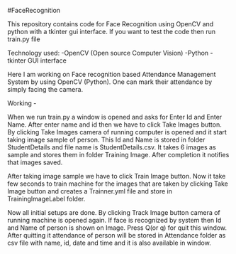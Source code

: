 #FaceRecognition

This repository contains code for Face Recognition using OpenCV and python with a tkinter gui interface. If you want to test the code then run train.py file

Technology used: -OpenCV (Open source Computer Vision) -Python -tkinter GUI interface

Here I am working on Face recognition based Attendance Management System by using OpenCV (Python). One can mark their attendance by simply facing the camera.

Working -

When we run train.py a window is opened and asks for Enter Id and Enter Name. After enter name and id then we have to click Take Images button. By clicking Take Images camera of running computer is opened and it start taking image sample of person. This Id and Name is stored in folder StudentDetails and file name is StudentDetails.csv. It takes 6 images as sample and stores them in folder Training Image. After completion it notifies that images saved.

After taking image sample we have to click Train Image button. Now it take few seconds to train machine for the images that are taken by clicking Take Image button and creates a Trainner.yml file and store in TrainingImageLabel folder.

Now all initial setups are done. By clicking Track Image button camera of running machine is opened again. If face is recognized by system then Id and Name of person is shown on Image. Press Q(or q) for quit this window. After quitting it attendance of person will be stored in Attendance folder as csv file with name, id, date and time and it is also available in window.

